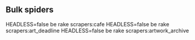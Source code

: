 ## Bulk spiders

HEADLESS=false be rake scrapers:cafe
HEADLESS=false be rake scrapers:art_deadline
HEADLESS=false be rake scrapers:artwork_archive
